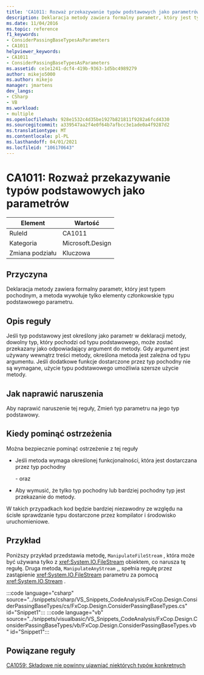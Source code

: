```yaml
---
title: 'CA1011: Rozważ przekazywanie typów podstawowych jako parametrów'
description: Deklaracja metody zawiera formalny parametr, który jest typem pochodnym, a metoda wywołuje tylko elementy członkowskie typu podstawowego parametru.
ms.date: 11/04/2016
ms.topic: reference
f1_keywords:
- ConsiderPassingBaseTypesAsParameters
- CA1011
helpviewer_keywords:
- CA1011
- ConsiderPassingBaseTypesAsParameters
ms.assetid: ce1e1241-dcf4-419b-9363-1d5bc4989279
author: mikejo5000
ms.author: mikejo
manager: jmartens
dev_langs:
- CSharp
- VB
ms.workload:
- multiple
ms.openlocfilehash: 928e1532c4d35be1927b821811f9282a6fcd4330
ms.sourcegitcommit: a339547aa2f4e0f64b7afbcc3e1ade0a4f9287d2
ms.translationtype: MT
ms.contentlocale: pl-PL
ms.lasthandoff: 04/01/2021
ms.locfileid: "106170643"
---
```

# <a name="ca1011-consider-passing-base-types-as-parameters"></a>CA1011: Rozważ przekazywanie typów podstawowych jako parametrów

|Element|Wartość|
|-|-|
|RuleId|CA1011|
|Kategoria|Microsoft.Design|
|Zmiana podziału|Kluczowa|

## <a name="cause"></a>Przyczyna

Deklaracja metody zawiera formalny parametr, który jest typem pochodnym, a metoda wywołuje tylko elementy członkowskie typu podstawowego parametru.

## <a name="rule-description"></a>Opis reguły

Jeśli typ podstawowy jest określony jako parametr w deklaracji metody, dowolny typ, który pochodzi od typu podstawowego, może zostać przekazany jako odpowiadający argument do metody. Gdy argument jest używany wewnątrz treści metody, określona metoda jest zależna od typu argumentu. Jeśli dodatkowe funkcje dostarczone przez typ pochodny nie są wymagane, użycie typu podstawowego umożliwia szersze użycie metody.

## <a name="how-to-fix-violations"></a>Jak naprawić naruszenia

Aby naprawić naruszenie tej reguły, Zmień typ parametru na jego typ podstawowy.

## <a name="when-to-suppress-warnings"></a>Kiedy pominąć ostrzeżenia

Można bezpiecznie pominąć ostrzeżenie z tej reguły

- Jeśli metoda wymaga określonej funkcjonalności, która jest dostarczana przez typ pochodny

     \- oraz

- Aby wymusić, że tylko typ pochodny lub bardziej pochodny typ jest przekazanie do metody.

W takich przypadkach kod będzie bardziej niezawodny ze względu na ścisłe sprawdzanie typu dostarczone przez kompilator i środowisko uruchomieniowe.

## <a name="example"></a>Przykład

Poniższy przykład przedstawia metodę, `ManipulateFileStream` , która może być używana tylko z <xref:System.IO.FileStream> obiektem, co narusza tę regułę. Druga metoda, `ManipulateAnyStream` ,, spełnia regułę przez zastąpienie <xref:System.IO.FileStream> parametru za pomocą <xref:System.IO.Stream> .

:::code language="csharp" source="../snippets/csharp/VS_Snippets_CodeAnalysis/FxCop.Design.ConsiderPassingBaseTypes/cs/FxCop.Design.ConsiderPassingBaseTypes.cs" id="Snippet1":::
:::code language="vb" source="../snippets/visualbasic/VS_Snippets_CodeAnalysis/FxCop.Design.ConsiderPassingBaseTypes/vb/FxCop.Design.ConsiderPassingBaseTypes.vb" id="Snippet1":::

## <a name="related-rules"></a>Powiązane reguły

[CA1059: Składowe nie powinny ujawniać niektórych typów konkretnych](../code-quality/ca1059.md)
